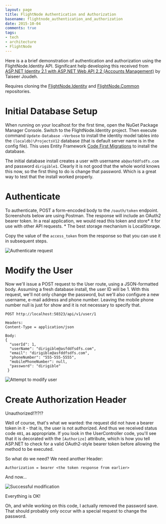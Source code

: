 ```yaml
---
layout: page
title: FlightNode Authentication and Authorization
basename: flightnode_authentication_and_authorization
date: 2015-10-04
comments: true
tags:
- tech
- architecture
- FlightNode
---
```


Here is a a brief demonstration of authentication and authorization using the FlightNode.Identity API. Significant help developing this received from [ASP.NET Identity 2.1 with ASP.NET Web API 2.2 (Accounts Management)](http://bitoftech.net/2015/01/21/asp-net-identity-2-with-asp-net-web-api-2-accounts-management/)
by Taiseer Joudeh.

Requires cloning the [FlightNode.Identity](https://github.com/FlightNode/FlightNode.Identity) and [FlightNode.Common](https://github.com/FlightNode.Common) repositories.

# Initial Database Setup

When running on your localhost for the first time, open the NuGet Package Manager Console. Switch to the FlightNode.Identity project. Then execute command `Update-Database –Verbose` to install the identity model tables into the `(localdb)\ProjectsV12` database (that is default server name is in the config file). This uses Entity Framework [Code First Migrations](https://msdn.microsoft.com/en-us/data/jj591621.aspx) to install the database.

The initial database install creates a user with username `ab@asfddfsdfs.com` and password `dirigible1`. Clearly it is not good that the whole world knows this now, so the first thing to do is change that password. Which is a great way to test that the install worked properly.

# Authenticate

To authenticate, POST a form-encoded body to the `/oauth/token` endpoint. Screenshots below are using Postman. The response will include an OAuth2 bearer token. In a real application, we would read this token and store* it for use with other API requests. * The best storage mechanism is LocalStorage.

Copy the value of the `access_token` from the response so that you can use it in subsequent steps.

![Authenticate request](http://flightnode.github.io/images/authentication1.png)

# Modify the User

Now we'll issue a POST request to the User route, using a JSON-formatted body. Assuming a fresh database install, the user ID will be 1.  With this request, we'll not only change the password, but we'll also configure a new username, e-mail address and phone number. Leaving the mobile phone number null is just for show and it is not necessary to specify that.

    POST http://localhost:50323/api/v1/user/1

    Headers:
    Content-Type = application/json

    Body:
    {
      "userId": 1,
      "userName": "dirigible@asfddfsdfs.com",
      "email": "dirigible@asfddfsdfs.com",
      "phoneNumber": "555-555-5555",
      "mobilePhoneNumber": null,
      "password": "dirigible"
     }

![Attempt to modify user](http://flightnode.github.io/images/authentication2.png)

# Create Authorization Header

Unauthorized!?!?!?

Well of course, that's what we wanted: the request did not have a bearer token in it - that is, the user is not authorized. And thus we received status code `401`, as appropriate. If you look in the UserController code, you'll see that it is decorated with the `[Authorize]` attribute, which is how you tell ASP.NET to check for a valid OAuth2-style bearer token before allowing the
method to be executed.

So what do we need? We need another Header:

    Authorization = bearer <the token response from earlier>

And now&hellip;

![Successful modification](http://flightnode.github.io/images/authentication3.png)

Everything is OK!

Oh, and while working on this code, I actually removed the password save.
That should probably only occur with a special request to change the password.
